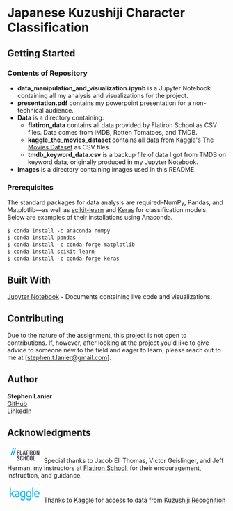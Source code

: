 # Japanese Kuzushiji Character Classification


## Getting Started
### Contents of Repository

* **data_manipulation_and_visualization.ipynb** is a Jupyter Notebook containing all my analysis and visualizations for the project.
* **presentation.pdf** contains my powerpoint presentation for a non-technical audience.
* **Data** is a directory containing:
  * **flatiron_data** contains all data provided by Flatiron School as CSV files. Data comes from IMDB, Rotten Tomatoes, and TMDB.
  * **kaggle_the_movies_dataset** contains all data from Kaggle's [The Movies Dataset](https://www.kaggle.com/rounakbanik/the-movies-dataset) as CSV files.
  * **tmdb_keyword_data.csv** is a backup file of data I got from TMDB on keyword data, originally produced in my Jupyter Notebook.
* **Images** is a directory containing images used in this README.

### Prerequisites

The standard packages for data analysis are required–NumPy, Pandas, and Matplotlib––as well as [scikit-learn](https://scikit-learn.org/stable/index.html#) and [Keras](https://keras.io/) for classification models. Below are examples of their installations using Anaconda.

```
$ conda install -c anaconda numpy
$ conda install pandas
$ conda install -c conda-forge matplotlib
$ conda install scikit-learn
$ conda install -c conda-forge keras
```

## Built With

[Jupyter Notebook](https://jupyter.org) - Documents containing live code and visualizations.

## Contributing

Due to the nature of the assignment, this project is not open to contributions. If, however, after looking at the project you'd like to give advice to someone new to the field and eager to learn, please reach out to me at [stephen.t.lanier@gmail.com].

## Author

**Stephen Lanier** <br/>
[GitHub](https://github.com/stlanier) <br/>
[LinkedIn](https://www.linkedin.com/in/stephen-lanier/)



## Acknowledgments

<a href="https://flatironschool.com"><img src="Images/flatiron.png" width="80" height="40"  alt="Flatiron School Logo"/></a>
Special thanks to Jacob Eli Thomas, Victor Geislinger, and Jeff Herman, my instructors at [Flatiron School](https://flatironschool.com), for their encouragement, instruction, and guidance.

<a href="https://www.kaggle.com"><img src="Images/kaggle.png" width="80" height="40"  alt="Kaggle Logo"/></a>
Thanks to [Kaggle](https://www.kaggle.com) for access to data from [Kuzushiji Recognition](https://www.kaggle.com/c/kuzushiji-recognition)
